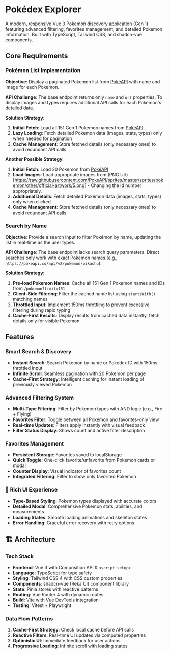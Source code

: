 # Pokédex Explorer

A modern, responsive Vue 3 Pokemon discovery application (Gen 1) featuring advanced filtering, favorites management, and detailed Pokemon information. Built with TypeScript, Tailwind CSS, and shadcn-vue components.

## **Core Requirements**

### **Pokémon List Implementation**

**Objective**: Display a paginated Pokemon list from [PokéAPI](https://pokeapi.co/api/v2/pokemon) with name and image for each Pokemon.

**API Challenge**:
The base endpoint returns only `name` and `url` properties. To display images and types requires additional API calls for each Pokemon's detailed data.

**Solution Strategy**:

1. **Initial Fetch**: Load all 151 Gen 1 Pokemon names from [PokéAPI](https://pokeapi.co/api/v2/pokemon?limit=151)
2. **Lazy Loading**: Fetch detailed Pokemon data (images, stats, types) only when needed for pagination
3. **Cache Management**: Store fetched details (only necessary ones) to avoid redundant API calls

**Another Possible Strategy**:

1. **Initial Fetch**: Load 20 Pokemon from [PokéAPI](https://pokeapi.co/api/v2/pokemon)
2. **Load Images**: Load appropriate images from (PNG Url)[https://raw.githubusercontent.com/PokeAPI/sprites/master/sprites/pokemon/other/official-artwork/5.png] - Changing the Id number appropriately.
3. **Additional Details**: Fetch detailed Pokemon data (images, stats, types) only when clicked
4. **Cache Management**: Store fetched details (only necessary ones) to avoid redundant API calls

### **Search by Name**

**Objective**: Provide a search input to filter Pokémon by name, updating the list in real-time as the user types.

**API Challenge**:
The base endpoint lacks search query parameters. Direct searches only work with exact Pokemon names (e.g., `https://pokeapi.co/api/v2/pokemon/pikachu`).

**Solution Strategy**:

1. **Pre-load Pokemon Names**: Cache all 151 Gen 1 Pokemon names and IDs from `/pokemon?limit=151`
2. **Client-Side Filtering**: Filter the cached name list using `startsWith()` matching names
3. **Throttled Input**: Implement 150ms throttling to prevent excessive filtering during rapid typing
4. **Cache-First Results**: Display results from cached data instantly, fetch details only for visible Pokemon

## Features

### **Smart Search & Discovery**

- **Instant Search**: Search Pokemon by name or Pokedex ID with 150ms throttled input
- **Infinite Scroll**: Seamless pagination with 20 Pokemon per page
- **Cache-First Strategy**: Intelligent caching for instant loading of previously viewed Pokemon

### **Advanced Filtering System**

- **Multi-Type Filtering**: Filter by Pokemon types with AND logic (e.g., Fire + Flying)
- **Favorites Filter**: Toggle between all Pokemon and favorites-only view
- **Real-time Updates**: Filters apply instantly with visual feedback
- **Filter Status Display**: Shows count and active filter description

### **Favorites Management**

- **Persistent Storage**: Favorites saved to localStorage
- **Quick Toggle**: One-click favorite/unfavorite from Pokemon cards or modal
- **Counter Display**: Visual indicator of favorites count
- **Integrated Filtering**: Filter to show only favorited Pokemon

### 🎨 **Rich UI Experience**

- **Type-Based Styling**: Pokemon types displayed with accurate colors
- **Detailed Modal**: Comprehensive Pokemon stats, abilities, and measurements
- **Loading States**: Smooth loading animations and skeleton states
- **Error Handling**: Graceful error recovery with retry options

## 🏗️ **Architecture**

### **Tech Stack**

- **Frontend**: Vue 3 with Composition API & `<script setup>`
- **Language**: TypeScript for type safety
- **Styling**: Tailwind CSS 4 with CSS custom properties
- **Components**: shadcn-vue (Reka UI) component library
- **State**: Pinia stores with reactive patterns
- **Routing**: Vue Router 4 with dynamic routes
- **Build**: Vite with Vue DevTools integration
- **Testing**: Vitest + Playwright

### **Data Flow Patterns**

1. **Cache-First Strategy**: Check local cache before API calls
2. **Reactive Filters**: Real-time UI updates via computed properties
3. **Optimistic UI**: Immediate feedback for user actions
4. **Progressive Loading**: Infinite scroll with loading states
